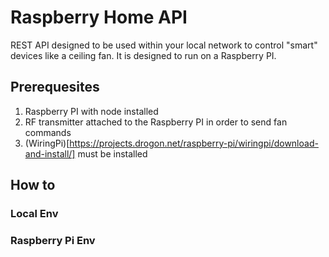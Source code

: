 # Raspberry Home API

REST API designed to be used within your local network to control "smart" devices like a ceiling fan. It is designed to run on a Raspberry PI.

## Prerequesites

1. Raspberry PI with node installed
2. RF transmitter attached to the Raspberry PI in order to send fan commands
3. (WiringPi)[https://projects.drogon.net/raspberry-pi/wiringpi/download-and-install/] must be installed

## How to

### Local Env

### Raspberry Pi Env
